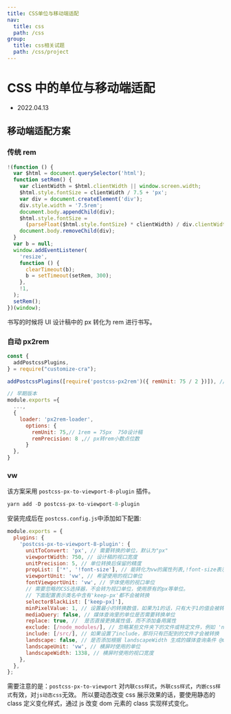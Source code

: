 ```yaml
---
title: CSS单位与移动端适配
nav:
  title: css
  path: /css
group:
  title: css相关试题
  path: /css/project
---
```


# CSS 中的单位与移动端适配

- 2022.04.13

## 移动端适配方案

### 传统 rem

```js
!(function () {
  var $html = document.querySelector('html');
  function setRem() {
    var clientWidth = $html.clientWidth || window.screen.width;
    $html.style.fontSize = clientWidth / 7.5 + 'px';
    var div = document.createElement('div');
    div.style.width = '7.5rem';
    document.body.appendChild(div);
    $html.style.fontSize =
      (parseFloat($html.style.fontSize) * clientWidth) / div.clientWidth + 'px';
    document.body.removeChild(div);
  }
  var b = null;
  window.addEventListener(
    'resize',
    function () {
      clearTimeout(b);
      b = setTimeout(setRem, 300);
    },
    !1,
  );
  setRem();
})(window);
```

书写的时候将 UI 设计稿中的 px 转化为 rem 进行书写。

### 自动 px2rem

```js
const {
  addPostcssPlugins,
} = require("customize-cra");

addPostcssPlugins([require('postcss-px2rem')({ remUnit: 75 / 2 })]), // px转换成rem

// 早期版本
module.exports ={
  ...,
  {
    loader: 'px2rem-loader',
      options: {
        remUnit: 75,// 1rem = 75px  750设计稿
        remPrecision: 8 ,// px转rem小数点位数
      }
  },
}
```

### vw

该方案采用 `postcss-px-to-viewport-8-plugin` 插件。

```js
yarn add -D postcss-px-to-viewport-8-plugin
```

安装完成后在 `postcss.config.js`中添加如下配置:

```js
module.exports = {
  plugins: {
    'postcss-px-to-viewport-8-plugin': {
      unitToConvert: 'px', // 需要转换的单位，默认为"px"
      viewportWidth: 750, // 设计稿的视口宽度
      unitPrecision: 5, // 单位转换后保留的精度
      propList: ['*', '!font-size'], // 能转化为vw的属性列表,!font-size表示font-size后面的单位不会被转换
      viewportUnit: 'vw', // 希望使用的视口单位
      fontViewportUnit: 'vw', // 字体使用的视口单位
      // 需要忽略的CSS选择器，不会转为视口单位，使用原有的px等单位。
      // 下面配置表示类名中含有'keep-px'都不会被转换
      selectorBlackList: ['keep-px]'],
      minPixelValue: 1, // 设置最小的转换数值，如果为1的话，只有大于1的值会被转换
      mediaQuery: false, // 媒体查询里的单位是否需要转换单位
      replace: true, //  是否直接更换属性值，而不添加备用属性
      exclude: [/node_modules/], // 忽略某些文件夹下的文件或特定文件，例如 'node_modules' 下的文件
      include: [/src/], // 如果设置了include，那将只有匹配到的文件才会被转换
      landscape: false, // 是否添加根据 landscapeWidth 生成的媒体查询条件 @media (orientation: landscape)
      landscapeUnit: 'vw', // 横屏时使用的单位
      landscapeWidth: 1338, // 横屏时使用的视口宽度
    },
  },
};
```

需要注意的是：`postcss-px-to-viewport` 对`内联css样式`，`外联css样式`，`内嵌css样式`有效，对`js动态css`无效。 所以要动态改变 css 展示效果的话，要使用静态的 class 定义变化样式，通过 js 改变 dom 元素的 class 实现样式变化。
